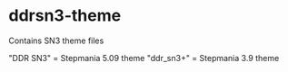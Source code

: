 # ddrsn3-theme
Contains SN3 theme files

"DDR SN3" = Stepmania 5.09 theme
"ddr_sn3+" = Stepmania 3.9 theme
